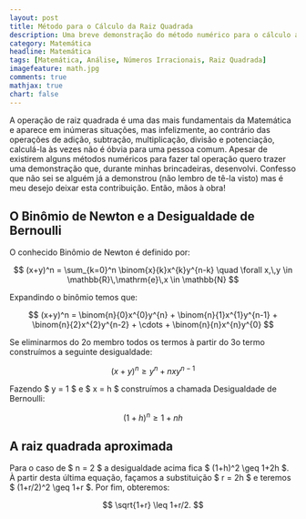 ```yaml
---
layout: post
title: Método para o Cálculo da Raiz Quadrada
description: Uma breve demonstração do método numérico para o cálculo aproximado da raiz quadrada
category: Matemática
headline: Matemática
tags: [Matemática, Análise, Números Irracionais, Raiz Quadrada]
imagefeature: math.jpg
comments: true
mathjax: true 
chart: false
---
```


A operação de raiz quadrada é uma das mais fundamentais da Matemática e aparece em inúmeras situações, mas infelizmente, ao contrário das operações de adição, subtração, multiplicação, divisão e potenciação, calculá-la às vezes não é óbvia para uma pessoa comum. Apesar de existirem alguns métodos numéricos para fazer tal operação quero trazer uma demonstração que, durante minhas brincadeiras, desenvolvi. Confesso que não sei se alguém já a demonstrou (não lembro de tê-la visto) mas é meu desejo deixar esta contribuição. Então, mãos à obra! 

## O Binômio de Newton e a Desigualdade de Bernoulli

O conhecido Binômio de Newton é definido por: 

$$ (x+y)^n = \sum_{k=0}^n \binom{x}{k}x^{k}y^{n-k} \quad \forall x,\,y \in \mathbb{R}\,\mathrm{e}\,x \in \mathbb{N} $$

Expandindo o binômio temos que:

$$ (x+y)^n = \binom{n}{0}x^{0}y^{n} + \binom{n}{1}x^{1}y^{n-1} + \binom{n}{2}x^{2}y^{n-2} + \cdots + \binom{n}{n}x^{n}y^{0} $$

Se eliminarmos do 2o membro todos os termos à partir do 3o termo construímos a seguinte desigualdade: 

$$ (x+y)^n \geq y^n + nxy^{n-1} $$

Fazendo $ y = 1 $ e $ x = h $ construímos a chamada Desigualdade de Bernoulli:

$$ (1+h)^n \geq 1 + nh $$

## A raiz quadrada aproximada

Para o caso de $ n = 2 $ a desigualdade acima fica $ (1+h)^2 \geq 1+2h $. À partir desta última equação, façamos a substituição $ r = 2h $ e teremos $ (1+r/2)^2 \geq 1+r $. Por fim, obteremos:

$$ \sqrt{1+r} \leq 1+r/2. $$


